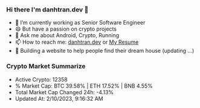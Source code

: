 ### Hi there I'm danhtran.dev 👋

- 🔭 I’m currently working as Senior Software Engineer
- 😄 But have a passion on crypto projects
- 💬 Ask me about Android, Crypto, Running 
- 📫 How to reach me: <a href="https://danhtran.dev" target="_blank">danhtran.dev</a> or <a href="Dan-Resume.pdf" target="_blank">My Resume</a>
- 🌱 Building a website to help people find their dream house (updating ...)

### Crypto Market Summarize
- Active Crypto: 12358
- % Market Cap: BTC 39.58% | ETH 17.52% | BNB 4.55%
- Total Market Cap Changed 24h: -4.13%
- Updated At: 2/10/2023, 9:16:32 AM
